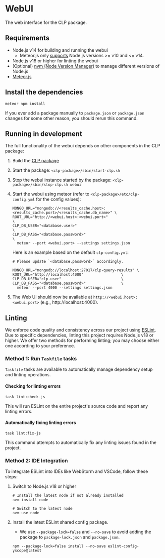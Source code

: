 # WebUI

The web interface for the CLP package.

## Requirements

* Node.js v14 for building and running the webui
  * Meteor.js only [supports](https://docs.meteor.com/install#prereqs-node) Node.js versions >= v10
    and <= v14.
* Node.js v18 or higher for linting the webui
* (Optional) [nvm (Node Version Manager)][nvm] to manage different versions of Node.js
* [Meteor.js](https://docs.meteor.com/install.html#installation)

## Install the dependencies

```shell
meteor npm install
```

If you ever add a package manually to `package.json` or `package.json` changes
for some other reason, you should rerun this command.

## Running in development

The full functionality of the webui depends on other components in the CLP
package:

1. Build the [CLP package](building-package)
2. Start the package: `<clp-package>/sbin/start-clp.sh`
3. Stop the webui instance started by the package: `<clp-package>/sbin/stop-clp.sh webui`
4. Start the webui using meteor (refer to `<clp-package>/etc/clp-config.yml` for the config values):
   ```shell
   MONGO_URL="mongodb://<results_cache.host>:<results_cache.port>/<results_cache.db_name>" \
   ROOT_URL="http://<webui.host>:<webui.port>"                                  \
   CLP_DB_USER="<database.user>"                                                \
   CLP_DB_PASS="<database.password>"                                            \
     meteor --port <webui.port> --settings settings.json
   ```
   
   Here is an example based on the default `clp-config.yml`:
   ```shell
   # Please update `<database.password>` accordingly.
   
   MONGO_URL="mongodb://localhost:27017/clp-query-results" \
   ROOT_URL="http://localhost:4000"                 \
   CLP_DB_USER="clp-user"                           \
   CLP_DB_PASS="<database.password>"                \
     meteor --port 4000 --settings settings.json
   ```
5. The Web UI should now be available at `http://<webui.host>:<webui.port>`
   (e.g., http://localhost:4000).

## Linting

We enforce code quality and consistency across our project using [ESLint][eslint]. Due to specific
dependencies, linting this project requires Node.js v18 or higher. We offer two methods for
performing linting; you may choose either one according to your preference.

### Method 1: Run `Taskfile` tasks

`Taskfile` tasks are available to automatically manage dependency setup and linting operations.

#### Checking for linting errors

```shell
task lint:check-js
```

This will run ESLint on the entire project's source code and report any linting errors.

#### Automatically fixing linting errors

```shell
task lint:fix-js
```

This command attempts to automatically fix any linting issues found in the project.

### Method 2: IDE Integration

To integrate ESLint into IDEs like WebStorm and VSCode, follow these steps:

1. Switch to Node.js v18 or higher
    ```shell
    # Install the latest node if not already installed
    nvm install node

    # Switch to the latest node
    nvm use node
    ```

2. Install the latest ESLint shared config package.
    * We use `--package-lock=false` and `--no-save` to avoid adding the package to
      `package-lock.json` and `package.json`.

    ```shell
    npm --package-lock=false install --no-save eslint-config-yscope@latest
    ```

[eslint]: https://eslint.org/
[nvm]: https://github.com/nvm-sh/nvm
